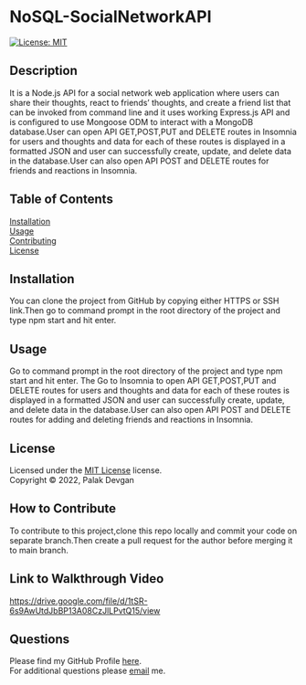 # NoSQL-SocialNetworkAPI
[![License: MIT](https://img.shields.io/badge/License-MIT-yellow.svg)](https://www.mit.edu/~amini/LICENSE.md)

## Description

It is a Node.js API for a social network web application where users can share their thoughts, react to friends’ thoughts, and create a friend list that can be invoked from command line and it uses working Express.js API and is configured to use Mongoose ODM to interact with a MongoDB database.User can open API GET,POST,PUT and DELETE routes in Insomnia for users and thoughts and data for each of these routes is displayed in a formatted JSON and user can successfully create, update, and delete data in the database.User can also open API POST and DELETE routes for friends and reactions in Insomnia.

## Table of Contents

[Installation](#installation)  
[Usage](#usage)  
[Contributing](#how-to-contribute)  
[License](#license)  

## Installation

You can clone the project from GitHub by copying either HTTPS or SSH link.Then go to command prompt in the root directory of the project and type npm start and hit enter.

## Usage

Go to command prompt in the root directory of the project and type npm start and hit enter. The Go to Insomnia to open API GET,POST,PUT and DELETE routes for users and thoughts and data for each of these routes is displayed in a formatted JSON and user can successfully create, update, and delete data in the database.User can also open API POST and DELETE routes for adding and deleting friends and reactions in Insomnia.

## License

Licensed under the [MIT License](https://www.mit.edu/~amini/LICENSE.md) license.  
Copyright &copy; 2022, Palak Devgan

## How to Contribute

To contribute to this project,clone this repo locally and commit your code on separate branch.Then create a pull request for the author before merging it to main branch.

## Link to Walkthrough Video
https://drive.google.com/file/d/1tSR-6s9AwUtdJbBP13A08CzJlLPvtQ15/view

## Questions

Please find my GitHub Profile [here](https://github.com/palakdevgan).  
For additional questions please [email](mailto:m7.palak@gmail.com) me.
